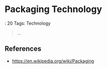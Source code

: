 # Packaging Technology

: 20
Tags: Technology

> …
> 

## References

- https://en.wikipedia.org/wiki/Packaging